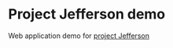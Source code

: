Project Jefferson demo
======================

Web application demo for 
[project Jefferson](https://github.com/marlonrichert/Jefferson)
 